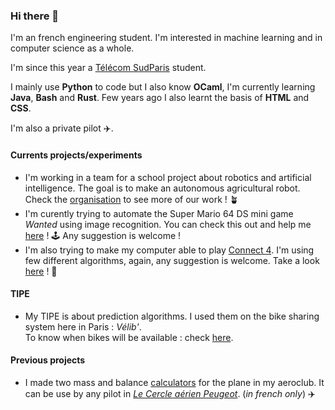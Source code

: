 ### Hi there 👋

I'm an french engineering student. I'm interested in machine learning and in computer science as a whole.  

I'm since this year a <a href ="https://www.telecom-sudparis.eu">Télécom SudParis</a> student.  

I mainly use **Python** to code but I also know **OCaml**, I'm currently learning **Java**, **Bash** and **Rust**. Few years ago I also learnt the basis of **HTML** and **CSS**.

I'm also a private pilot ✈️.  

#### Currents projects/experiments
- I'm working in a team for a school project about robotics and artificial intelligence. The goal is to make an autonomous agricultural robot. Check the <a href='https://github.com/FarmIA/farmia'>organisation</a> to see more of our work ! 🪴
- I'm curently trying to automate the Super Mario 64 DS mini game _Wanted_ using image recognition. You can check this out and help me <a href="https://github.com/Tamiir/AutoWantedMiniGame">here</a> ! 🕹
Any suggestion is welcome !
- I'm also trying to make my computer able to play <a href="https://en.wikipedia.org/wiki/Connect_Four">Connect 4</a>. I'm using few different algorithms, again, any suggestion is welcome. Take a look <a href="https://github.com/Tamiir/Puissance4">here</a> ! 🧩

#### TIPE
- My TIPE is about prediction algorithms. I used them on the bike sharing system here in Paris : _Vélib'_.  
To know when bikes will be available : check <a href="https://github.com/Tamiir/TIPE">here</a>.

#### Previous projects  
- I made two mass and balance <a href="https://github.com/Tamiir/Masse-Centrage">calculators</a> for the plane in my aeroclub. It can be use by any pilot in <a href="http://www.aeroclub-cercle-aerien-peugeot.com">_Le Cercle aérien Peugeot_</a>. (_in french only_) ✈️

<!--
**Tamiir/Tamiir** is a ✨ _special_ ✨ repository because its `README.md` (this file) appears on your GitHub profile.

Here are some ideas to get you started:

- 🔭 I’m currently working on ...
- 🌱 I’m currently learning ...
- 👯 I’m looking to collaborate on ...
- 🤔 I’m looking for help with ...
- 💬 Ask me about ...
- 📫 How to reach me: ...
- 😄 Pronouns: ...
- ⚡ Fun fact: ...
-->
